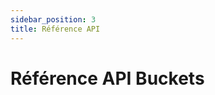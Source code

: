 ```yaml
---
sidebar_position: 3
title: Référence API
---
```


# Référence API Buckets

<!-- TODO: Contenu à rédiger -->